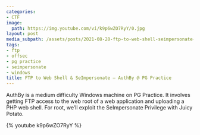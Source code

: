 ```yaml
---
categories:
- CTF
image:
  path: https://img.youtube.com/vi/k9p6wZO7RyY/0.jpg
layout: post
media_subpath: /assets/posts/2021-08-28-ftp-to-web-shell-seimpersonate-authby-pg-practice
tags:
- ftp
- offsec
- pg practice
- seimpersonate
- windows
title: FTP to Web Shell & SeImpersonate – AuthBy @ PG Practice
---
```


AuthBy is a medium difficulty Windows machine on PG Practice. It involves getting FTP access to the web root of a web application and uploading a PHP web shell. For root, we’ll exploit the SeImpersonate Privilege with Juicy Potato.

{% youtube k9p6wZO7RyY %}